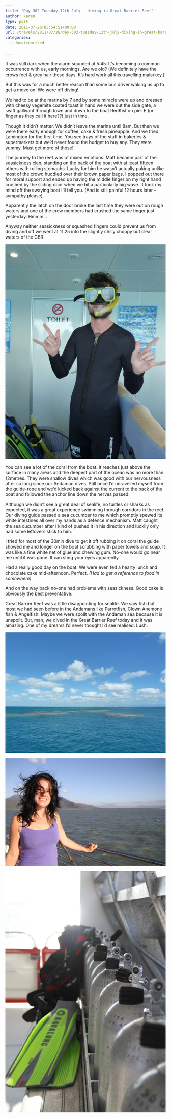 ```yaml
---
title: 'Day 302 Tuesday 12th July – diving in Great Barrier Reef'
author: karen
type: post
date: 2011-07-26T05:54:51+00:00
url: /travels/2011/07/26/day-302-tuesday-12th-july-diving-in-great-barrier-reef/
categories:
  - Uncategorized

---
```

It was still dark when the alarm sounded at 5:45. It’s becoming a common occurrence with us, early mornings. Are we old? (We definitely have the crows feet & grey hair these days. It’s hard work all this travelling malarkey.)

But this was for a much better reason than some bus driver waking us up to get a move on. We were off diving!

We had to be at the marina by 7 and by some miracle were up and dressed with cheesy vegemite coated toast in hand we were out the side gate, a swift gallivant through town and down to the boat RedKist on pier E (or finger as they call it here??) just in time. 

Though it didn’t matter. We didn’t leave the marina until 8am. But then we were there early enough for coffee, cake & fresh pineapple. And we tried Lamington for the first time. You see trays of the stuff in bakeries & supermarkets but we’d never found the budget to buy any. They were yummy. Must get more of those!

The journey to the reef was of mixed emotions. Matt became part of the seasickness clan, standing on the back of the boat with at least fifteen others with rolling stomachs. Lucky for him he wasn’t actually puking unlike most of the crowd huddled over their brown paper bags. I popped out there for moral support and ended up having the middle finger on my right hand crushed by the sliding door when we hit a particularly big wave. It took my mind off the swaying boat I’ll tell you. (And is still painful 12 hours later – sympathy please).

Apparently the latch on the door broke the last time they were out on rough waters and one of the crew members had crushed the same finger just yesterday. Hmmm…

Anyway neither seasickness or squashed fingers could prevent us from diving and off we went at 11:25 into the slightly chilly choppy but clear waters of the GBR. 

![](/travels-wp-content/uploads/2011/07/P1070936.jpg)

You can see a lot of the coral from the boat. It reaches just above the surface in many areas and the deepest part of the ocean was no more than 12metres. They were shallow dives which was good with our nervousness after so long since our Andaman dives. Still once I’d unravelled myself from the guide-rope and we’d kicked back against the current to the back of the boat and followed the anchor line down the nerves passed. 

Although we didn’t see a great deal of sealife, no turtles or sharks as expected, it was a great experience swimming through corridors in the reef. Our diving guide passed a sea cucumber to me which promptly spewed its white intestines all over my hands as a defence mechanism. Matt caught the sea cucumber after I kind of pushed it in his direction and luckily only had some leftovers stick to him.

I tried for most of the 30min dive to get it off rubbing it on coral the guide showed me and longer on the boat scrubbing with paper towels and soap. It was like a fine white net of glue and chewing gum. No-one would go near me until it was gone. It can sting your eyes apparently. 

Had a really good day on the boat. We were even fed a hearty lunch and chocolate cake mid-afternoon. Perfect. _(Had to get a reference to food in somewhere)._

And on the way back no-one had problems with seasickness. Good cake is obviously the best preventative.

Great Barrier Reef was a little disappointing for sealife. We saw fish but most we had seen before in the Andamans like Parrotfish, Clown Anemone fish & Angelfish. Maybe we were spoilt with the Andaman sea because it is unspoilt. But, man, we dived in the Great Barrier Reef today and it was amazing. One of my dreams I’d never thought I’d see realised. Lush.

![](/travels-wp-content/uploads/2011/07/P1070939.jpg)

![](/travels-wp-content/uploads/2011/07/IMG_8719.jpg)

![](/travels-wp-content/uploads/2011/07/IMG_8722.jpg)

 [1]: http://www.mattburns.co.uk/travels/wp-content/uploads/2011/07/P1070936.jpg
 [2]: http://www.mattburns.co.uk/travels/wp-content/uploads/2011/07/P1070939.jpg
 [3]: http://www.mattburns.co.uk/travels/wp-content/uploads/2011/07/IMG_8719.jpg
 [4]: http://www.mattburns.co.uk/travels/wp-content/uploads/2011/07/IMG_8722.jpg